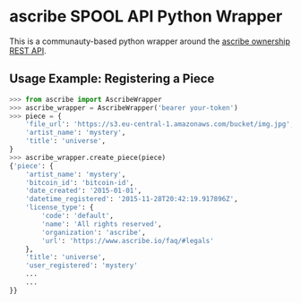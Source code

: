 # ascribe SPOOL API Python Wrapper

This is a communauty-based python wrapper around the [ascribe ownership REST
API](http://docs.ascribe.apiary.io).


## Usage Example: Registering a Piece

```python
>>> from ascribe import AscribeWrapper
>>> ascribe_wrapper = AscribeWrapper('bearer your-token')
>>> piece = {
    'file_url': 'https://s3.eu-central-1.amazonaws.com/bucket/img.jpg',
    'artist_name': 'mystery',
    'title': 'universe',
}
>>> ascribe_wrapper.create_piece(piece)
{'piece': {
    'artist_name': 'mystery',
    'bitcoin_id': 'bitcoin-id',
    'date_created': '2015-01-01',
    'datetime_registered': '2015-11-28T20:42:19.917896Z',
    'license_type': {
        'code': 'default',
        'name': 'All rights reserved',
        'organization': 'ascribe',
        'url': 'https://www.ascribe.io/faq/#legals'
    },
    'title': 'universe',
    'user_registered': 'mystery'
    ...
    ...
}}
```
